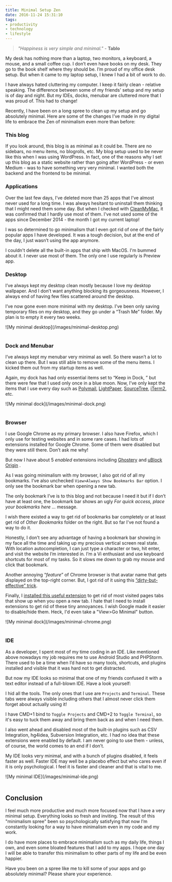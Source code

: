 ```yaml
---
title: Minimal Setup Zen
date: 2016-11-24 15:31:10
tags:
- productivity
- technology
- lifestyle
---
```

> *"Happiness is very simple and minimal."* - **Tablo**

My desk has nothing more than a laptop, two monitors, a keyboard, a mouse, and a small coffee cup. I don’t even have books on my desk. They go to the book shelf where they should be. I’m proud of my office desk setup. But when it came to my laptop setup, I knew I had a bit of work to do.

I have always hated cluttering my computer. I keep it fairly clean - relative speaking. The difference between some of my friends' setup and my setup is of day and night. But my IDEs, docks, menubar are cluttered more that I was proud of. This had to change!

<!--more-->

Recently, I have been on a long spree to clean up my setup and go absolutely minimal. Here are some of the changes I’ve made in my digital life to embrace the Zen of minimalism even more than before:

### This blog
If you look around, this blog is as minimal as it could be. There are no sidebars, no menu items, no blogrolls, etc. My blog setup used to be never like this when I was using WordPress. In fact, one of the reasons why I set up this blog as a static website rather than going after WordPress - or even Medium - was to have something very very minimal. I wanted both the backend and the frontend to be minimal.

### Applications
Over the last few days, I’ve deleted more than 25 apps that I’ve almost never used for a long time. I was always hesitant to uninstall them thinking that I might need them some day. But when I checked with [CleanMyMac](http://macpaw.com/cleanmymac), it was confirmed that I hardly use most of them. I've not used some of the apps since December 2014 - the month I got my current laptop!

I was so determined to go minimalism that I even got rid of one of the fairly popular apps I have developed. It was a tough decision, but at the end of the day, I just wasn’t using the app anymore.

I couldn't delete all the built-in apps that ship with MacOS. I'm bummed about it. I never use most of them. The only one I use regularly is Preview app.

### Desktop
I’ve always kept my desktop clean mostly because I love my desktop wallpaper. And I don’t want anything blocking its gorgeousness. However, I always end of having few files scattered around the desktop.

I’ve now gone even more minimal with my desktop. I’ve been only saving temporary files on my desktop, and they go under a “Trash Me” folder. My plan is to empty it every two weeks.

<div style="margin: 0 auto"> ![My minimal desktop](/images/minimal-desktop.png) </div> </br>

### Dock and Menubar
I’ve always kept my menubar very minimal as well. So there wasn’t a lot to clean up there. But I was still able to remove some of the menu items. I kicked them out from my startup items as well.

Again, my dock has had only essential items set to “Keep in Dock, ” but there were few that I used only once in a blue moon. Now, I’ve only kept the items that I use every day such as [Polymail](https://polymail.io/), [LightPaper](http://lightpaper.42squares.in/), [SourceTree](https://www.sourcetreeapp.com/), [iTerm2](https://www.iterm2.com/), etc.
<div style="margin: 0 auto"> ![My minimal dock](/images/minimal-dock.png) </div> <br/>

### Browser
I use Google Chrome as my primary browser. I also have Firefox, which I only use for testing websites and in some rare cases. I had lots of extensions installed for Google Chrome. Some of them were disabled but they were still there. Don’t ask me why!

But now I have about 5 *enabled* extensions including [Ghostery](https://chrome.google.com/webstore/detail/ghostery/mlomiejdfkolichcflejclcbmpeaniij?hl=en) and [uBlock Origin](https://chrome.google.com/webstore/detail/ublock-origin/cjpalhdlnbpafiamejdnhcphjbkeiagm?hl=en) .

As I was going minimalism with my browser, I also got rid of all my bookmarks. I’ve also unchecked `View>Always Show Bookmarks Bar` option. I only see the bookmark bar when opening a new tab.

The only bookmark I’ve is to this blog and not because I need it but if I don’t have at least one, the bookmark bar shows an ugly *For quick access, place your bookmarks here …* message.

I wish there existed a way to get rid of bookmarks bar completely or at least get rid of *Other Bookmarks* folder on the right. But so far I've not found a way to do it.

Honestly, I don’t see any advantage of having a bookmark bar showing in my face all the time and taking up my precious vertical screen real state. With location autocompletion, I can just type a character or two, hit enter, and visit the website I’m interested in. I’m a Vi enthusiast and use keyboard shortcuts for most of my tasks. So it slows me down to grab my mouse and click that bookmark.

Another annoying “*feature*” of Chrome browser is that avatar name that gets displayed on the top-right corner. But, I got rid of it using this [“dirty-but-effective” trick](http://superuser.com/a/1052198/61466).

Finally, I [installed this useful extension](https://chrome.google.com/webstore/detail/hide-most-visited-pages-r/dhphmpoekpoecdbjeionimpiceigkeil) to get rid of most visited pages tabs that show up when you open a new tab. I hate that I need to install extensions to get rid of these tiny annoyances. I wish Google made it easier to disable/hide them. Heck, I'd even take a "View>Go Minimal" button.

<div style="margin: 0 auto"> ![My minimal dock](/images/minimal-chrome.png) </div> <br/>

### IDE
As a developer, I spent most of my time coding in an IDE. Like mentioned above nowadays my job requires me to use Android Studio and PHPStorm. There used to be a time when I’d have so many tools, shortcuts, and plugins installed and visible that it was hard not to get distracted.

But now my IDE looks so minimal that one of my friends confused it with a text editor instead of a full-blown IDE. Have a look yourself:

I hid all the tools. The only ones that I use are `Projects` and `Terminal`. These tabs were always visible including others that I almost never click them forget about actually using it!

I have CMD+1 bind to `Toggle Projects` and CMD+2 to `Toggle Terminal`, so it's easy to tuck them away and bring them back as and when I need them.

I also went ahead and disabled most of the built-in plugins such as CSV Integration, hg4idea, Subversion Integration, etc. I had no idea that these extensions were enabled by default. I am never going to use them - unless, of course, the world comes to an end if I don’t.

My IDE looks very minimal, and with a bunch of plugins disabled, it feels faster as well. Faster IDE may well be a placebo effect but who cares even if it is only psychological. I feel it is faster and cleaner and that is vital to me.

<div style="margin: 0 auto"> ![My minimal IDE](/images/minimal-ide.png) </div> <br/>

## Conclusion
I feel much more productive and much more focused now that I have a very minimal setup. Everything looks so fresh and inviting. The result of this "minimalism spree" been so psychologically satisfying that now I’m constantly looking for a way to have minimalism even in my code and my work.

I do have more places to embrace minimalism such as my daily life, things I own, and even some bloated features that I add to my apps. I hope one day I will be able to transfer this minimalism to other parts of my life and be even happier.

Have you been on a spree like me to kill some of your apps and go absolutely minimal? Please share your experience.